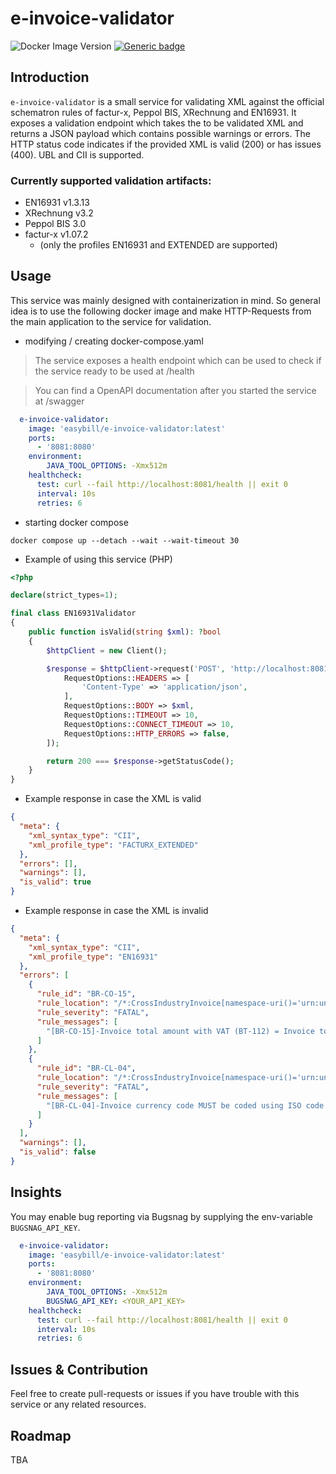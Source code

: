 # e-invoice-validator
![Docker Image Version](https://img.shields.io/docker/v/easybill/e-invoice-validator)
[![Generic badge](https://img.shields.io/badge/License-MIT-blue.svg)]()

## Introduction
`e-invoice-validator` is a small service for validating XML against the official
schematron rules of factur-x, Peppol BIS, XRechnung and EN16931. It exposes a validation endpoint which takes the
to be validated XML and returns a JSON payload which contains possible warnings or errors. The HTTP status code indicates if the
provided XML is valid (200) or has issues (400). UBL and CII is supported.

### Currently supported validation artifacts:

- EN16931 v1.3.13
- XRechnung v3.2
- Peppol BIS 3.0
- factur-x v1.07.2
    - (only the profiles EN16931 and EXTENDED are supported)

## Usage
This service was mainly designed with containerization in mind. So general idea is to use the following
docker image and make HTTP-Requests from the main application to the service for validation.

- modifying / creating docker-compose.yaml

> The service exposes a health endpoint which can be used to check if the service ready to be used at /health

> You can find a OpenAPI documentation after you started the service at /swagger
```yaml
  e-invoice-validator:
    image: 'easybill/e-invoice-validator:latest'
    ports:
      - '8081:8080'
    environment:
        JAVA_TOOL_OPTIONS: -Xmx512m
    healthcheck:
      test: curl --fail http://localhost:8081/health || exit 0
      interval: 10s
      retries: 6
```

- starting docker compose
```
docker compose up --detach --wait --wait-timeout 30
```

- Example of using this service (PHP)
```PHP
<?php

declare(strict_types=1);

final class EN16931Validator
{
    public function isValid(string $xml): ?bool
    {
        $httpClient = new Client();

        $response = $httpClient->request('POST', 'http://localhost:8081/validation', [
            RequestOptions::HEADERS => [
                'Content-Type' => 'application/json',
            ],
            RequestOptions::BODY => $xml,
            RequestOptions::TIMEOUT => 10,
            RequestOptions::CONNECT_TIMEOUT => 10,
            RequestOptions::HTTP_ERRORS => false,
        ]);

        return 200 === $response->getStatusCode();
    }
}
```
- Example response in case the XML is valid

```JSON
{
  "meta": {
    "xml_syntax_type": "CII",
    "xml_profile_type": "FACTURX_EXTENDED"
  },
  "errors": [],
  "warnings": [],
  "is_valid": true
}
```


- Example response in case the XML is invalid

```JSON
{
  "meta": {
    "xml_syntax_type": "CII",
    "xml_profile_type": "EN16931"
  },
  "errors": [
    {
      "rule_id": "BR-CO-15",
      "rule_location": "/*:CrossIndustryInvoice[namespace-uri()='urn:un:unece:uncefact:data:standard:CrossIndustryInvoice:100'][1]",
      "rule_severity": "FATAL",
      "rule_messages": [
        "[BR-CO-15]-Invoice total amount with VAT (BT-112) = Invoice total amount without VAT (BT-109) + Invoice total VAT amount (BT-110)."
      ]
    },
    {
      "rule_id": "BR-CL-04",
      "rule_location": "/*:CrossIndustryInvoice[namespace-uri()='urn:un:unece:uncefact:data:standard:CrossIndustryInvoice:100'][1]/*:SupplyChainTradeTransaction[namespace-uri()='urn:un:unece:uncefact:data:standard:CrossIndustryInvoice:100'][1]/*:ApplicableHeaderTradeSettlement[namespace-uri()='urn:un:unece:uncefact:data:standard:ReusableAggregateBusinessInformationEntity:100'][1]/*:InvoiceCurrencyCode[namespace-uri()='urn:un:unece:uncefact:data:standard:ReusableAggregateBusinessInformationEntity:100'][1]",
      "rule_severity": "FATAL",
      "rule_messages": [
        "[BR-CL-04]-Invoice currency code MUST be coded using ISO code list 4217 alpha-3"
      ]
    }
  ],
  "warnings": [],
  "is_valid": false
}
```

## Insights
You may enable bug reporting via Bugsnag by supplying the env-variable `BUGSNAG_API_KEY`.
```yaml
  e-invoice-validator:
    image: 'easybill/e-invoice-validator:latest'
    ports:
      - '8081:8080'
    environment:
        JAVA_TOOL_OPTIONS: -Xmx512m
        BUGSNAG_API_KEY: <YOUR_API_KEY>
    healthcheck:
      test: curl --fail http://localhost:8081/health || exit 0
      interval: 10s
      retries: 6
```

## Issues & Contribution
Feel free to create pull-requests or issues if you have trouble with this service or any related resources. 

## Roadmap
TBA